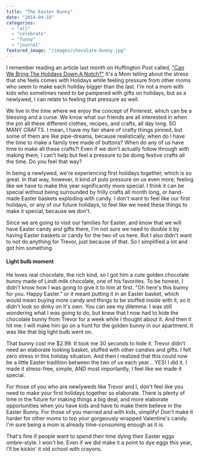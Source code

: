 ```yaml
---
title: "The Easter Bunny"
date: "2014-04-18"
categories: 
  - "all"
  - "celebrate"
  - "funny"
  - "journal"
featured_image: "/images/chocolate-bunny.jpg"
---
```


I remember reading an article last month on Huffington Post called, ["Can We Bring The Holidays Down A Notch?"](http://www.huffingtonpost.com/kristen-howerton/can-we-bring-the-holidays_b_2903040.html) It's a Mom telling about the stress that she feels comes with Holidays while feeling pressure from other moms who seem to make each holiday bigger than the last. I'm not a mom with kids who sometimes need to be pampered with gifts on holidays, but as a newlywed, I can relate to feeling that pressure as well.

We live in the time where we enjoy the concept of Pinterest, which can be a blessing and a curse. We know what our friends are all interested in when the pin all these different clothes, recipes, and crafts, all day long. SO MANY CRAFTS. I mean, I have my fair share of crafty things pinned, but some of them are like pipe-dreams, because realistically, when do I have the time to make a family tree made of buttons? When do any of us have time to make all these crafts?! Even if we don't actually follow through with making them, I can't help but feel a pressure to be doing festive crafts all the time. Do you feel that way?

In being a newlywed, we're experiencing first holidays together, which is so great. In that way, however, it kind of puts pressure on us even more, feeling like we have to make this year significantly more special. I think it can be special without being surrounded by frilly crafts all month long, or hand-made Easter baskets exploding with candy. I don't want to feel like our first holidays, or any of our future holidays, to feel like we need these things to make it special, because we don't.

Since we are going to visit our families for Easter, and know that we will have Easter candy and gifts there, I'm not sure we need to double it by having Easter baskets or candy for the two of us here. But I also didn't want to not do anything for Trevor, just because of that. So I simplified a lot and got him something.

#### Light bulb moment

He loves real chocolate, the rich kind, so I got him a cute golden chocolate bunny made of Lindt milk chocolate, one of his favorites. To be honest, I didn't know how I was going to give it to him at first. "Oh here's this bunny for you. Happy Easter." or it meant putting it in an Easter basket, which would mean buying more candy and things to be stuffed inside with it, so it didn't look so dinky on it's own. You can see my dilemma. I was still wondering what I was going to do, but knew that I now had to hide the chocolate bunny from Trevor for a week while I thought about it. And then it hit me: I will make him go on a hunt for the golden bunny in our apartment. It was like that big light bulb went on.

That bunny cost me $2.99. It took me 30 seconds to hide it. Trevor didn't need an elaborate looking basket, stuffed with other candies and gifts. I felt zero stress in this holiday situation. And then I realized that this could now be a little Easter tradition between the two of us each year... YES! I did it. I made it stress-free, simple, AND most importantly, I feel like we made it special.

For those of you who are newlyweds like Trevor and I, don't feel like you need to make your first holidays together so elaborate. There is plenty of time in the future for making things a big deal, and more elaborate opportunities when you have kids and have to make them believe in the Easter Bunny. For those of you married and with kids, simplify! Don't make it harder for other moms to top your gorgeously wrapped Valentine's candy. I'm sure being a mom is already time-consuming enough as it is.

That's fine if people want to spend their time dying their Easter eggs ombre-style. I won't be. Even if we did make it a point to dye eggs this year, I'll be kickin' it old school with crayons.
